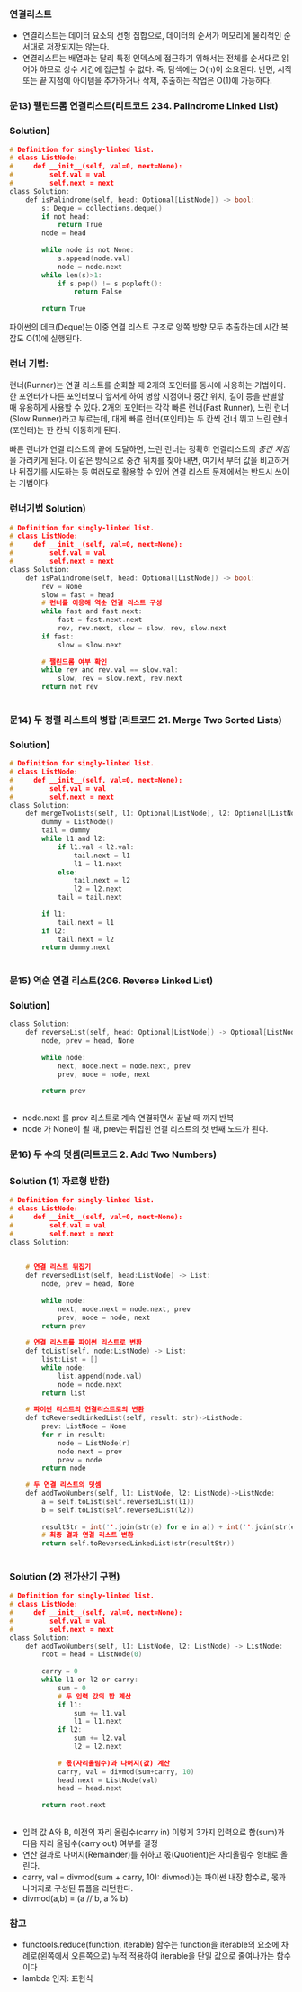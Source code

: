### 연결리스트
* 연결리스트는 데이터 요소의 선형 집합으로, 데이터의 순서가 메모리에 물리적인 순서대로 저장되지는 않는다. 
* 연결리스트는 배열과는 달리 특정 인덱스에 접근하기 위해서는 전체를 순서대로 읽어야 하므로 상수 시간에 접근할 수 없다. 즉, 탐색에는 O(n)이 소요된다. 반면, 시작 또는 끝 지점에 아이템을 
  추가하거나 삭제, 추출하는 작업은 O(1)에 가능하다. 

### 문13) 펠린드롬 연결리스트(리트코드 234. Palindrome Linked List)

### Solution)

```c
# Definition for singly-linked list.
# class ListNode:
#     def __init__(self, val=0, next=None):
#         self.val = val
#         self.next = next
class Solution:
    def isPalindrome(self, head: Optional[ListNode]) -> bool:
        s: Deque = collections.deque()
        if not head:
            return True 
        node = head
        
        while node is not None:
            s.append(node.val)
            node = node.next
        while len(s)>1:
            if s.pop() != s.popleft():
                return False
        
        return True 
```

파이썬의 데크(Deque)는 이중 연결 리스트 구조로 양쪽 방향 모두 추출하는데 시간 복잡도 O(1)에 실행된다.

### 런너 기법:
런너(Runner)는 연결 리스트를 순회할 때 2개의 포인터를 동시에 사용하는 기법이다. 한 포인터가 다른 포인터보다 앞서게 하여 병합 지점이나 중간 위치, 길이 등을 판별할 때 유용하게 사용할 수
있다. 2개의 포인터는 각각 빠른 런너(Fast Runner), 느린 런너(Slow Runner)라고 부르는데, 대게 빠른 런너(포인터)는 두 칸씩 건너 뛰고 느린 런너(포인터)는 한 칸씩 이동하게 된다. 

빠른 런너가 연결 리스트의 끝에 도달하면, 느린 런너는 정확히 연결리스트의 *중간 지점*을 가리키게 된다. 이 같은 방식으로 중간 위치를 찾아 내면, 여기서 부터 값을 비교하거나 뒤집기를 
시도하는 등 여러모로 활용할 수 있어 연결 리스트 문제에서는 반드시 쓰이는 기법이다. 

### 런너기법 Solution)


```c
# Definition for singly-linked list.
# class ListNode:
#     def __init__(self, val=0, next=None):
#         self.val = val
#         self.next = next
class Solution:
    def isPalindrome(self, head: Optional[ListNode]) -> bool:
        rev = None
        slow = fast = head
        # 런너를 이용해 역순 연결 리스트 구성
        while fast and fast.next:
            fast = fast.next.next
            rev, rev.next, slow = slow, rev, slow.next
        if fast:
            slow = slow.next
            
        # 팰린드롬 여부 확인
        while rev and rev.val == slow.val:
            slow, rev = slow.next, rev.next
        return not rev
        
```

### 문14) 두 정렬 리스트의 병합 (리트코드 21. Merge Two Sorted Lists)

### Solution)

```c
# Definition for singly-linked list.
# class ListNode:
#     def __init__(self, val=0, next=None):
#         self.val = val
#         self.next = next
class Solution:
    def mergeTwoLists(self, l1: Optional[ListNode], l2: Optional[ListNode]) -> Optional[ListNode]:
        dummy = ListNode()
        tail = dummy
        while l1 and l2:
            if l1.val < l2.val:
                tail.next = l1
                l1 = l1.next
            else:
                tail.next = l2
                l2 = l2.next
            tail = tail.next
            
        if l1:
            tail.next = l1
        if l2:
            tail.next = l2
        return dummy.next
        
```


### 문15) 역순 연결 리스트(206. Reverse Linked List)

### Solution)


```c
class Solution:
    def reverseList(self, head: Optional[ListNode]) -> Optional[ListNode]:
        node, prev = head, None
        
        while node:
            next, node.next = node.next, prev
            prev, node = node, next
        
        return prev
        
```
* node.next 를 prev 리스트로 계속 연결하면서 끝날 때 까지 반복
* node 가 None이 될 때, prev는 뒤집힌 연결 리스트의 첫 번째 노드가 된다. 

### 문16) 두 수의 덧셈(리트코드 2. Add Two Numbers)

### Solution (1) 자료형 반환)

```c
# Definition for singly-linked list.
# class ListNode:
#     def __init__(self, val=0, next=None):
#         self.val = val
#         self.next = next
class Solution:
   
        
    # 연결 리스트 뒤집기
    def reversedList(self, head:ListNode) -> List:
        node, prev = head, None
        
        while node:
            next, node.next = node.next, prev
            prev, node = node, next
        return prev
    
    # 연결 리스트를 파이썬 리스트로 변환
    def toList(self, node:ListNode) -> List:
        list:List = []
        while node:
            list.append(node.val)
            node = node.next
        return list
    
    # 파이썬 리스트의 연결리스트로의 변환
    def toReversedLinkedList(self, result: str)->ListNode:
        prev: ListNode = None
        for r in result:
            node = ListNode(r)
            node.next = prev
            prev = node
        return node
    
    # 두 연결 리스트의 덧셈
    def addTwoNumbers(self, l1: ListNode, l2: ListNode)->ListNode:
        a = self.toList(self.reversedList(l1))
        b = self.toList(self.reversedList(l2))
        
        resultStr = int(''.join(str(e) for e in a)) + int(''.join(str(e) for e in b))
        # 최종 결과 연결 리스트 변환
        return self.toReversedLinkedList(str(resultStr))
        
```


### Solution (2) 전가산기 구현)


```c
# Definition for singly-linked list.
# class ListNode:
#     def __init__(self, val=0, next=None):
#         self.val = val
#         self.next = next
class Solution:
    def addTwoNumbers(self, l1: ListNode, l2: ListNode) -> ListNode:
        root = head = ListNode(0)
        
        carry = 0
        while l1 or l2 or carry:
            sum = 0
            # 두 입력 값의 합 계산
            if l1:
                sum += l1.val
                l1 = l1.next
            if l2:
                sum += l2.val
                l2 = l2.next
            
            # 몫(자리올림수)과 나머지(값) 계산
            carry, val = divmod(sum+carry, 10)
            head.next = ListNode(val)
            head = head.next
        
        return root.next
        
```

* 입력 값 A와 B, 이전의 자리 올림수(carry in) 이렇게 3가지 입력으로 합(sum)과 다음 자리 올림수(carry out) 여부를 결정
* 연산 결과로 나머지(Remainder)를 취하고 몫(Quotient)은 자리올림수 형태로 올린다.
* carry, val = divmod(sum + carry, 10): divmod()는 파이썬 내장 함수로, 몫과 나머지로 구성된 튜플을 리턴한다. 
* divmod(a,b) = (a // b, a % b)

### 참고

- functools.reduce(function, iterable) 함수는 function을 iterable의 요소에 차례로(왼쪽에서 오른쪽으로) 누적 적용하여 iterable을 단일 값으로 줄여나가는 함수이다
- lambda 인자: 표현식 

